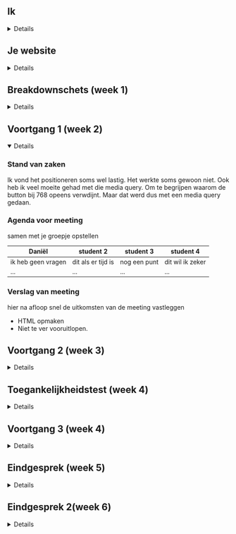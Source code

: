 
## Ik

<details>

### Auteur:
Daniël Vink

#### Je startniveau:
Rood

#### Je focus:
Bij deze website leg ik de focus neer op de surface plane
 
</details>





## Je website

<details>


### Je opdracht:
https://dierenparkamersfoort.nl/

#### Screenshot(s) van de eerste pagina (small screen): 
hier de naam van de pagina  
<img src="images/screenshot_voorpagina.png" width="375px" alt="omschrijving van de pagina">

#### Screenshot(s) van de tweede pagina (small screen):
hier de naam van de pagina  
<img src="images/screenshot_pagina2.png" width="375px" alt="omschrijving van de pagina">
 
</details>



## Breakdownschets (week 1)

<details>
De website kleineert bij 1200px width 992px width 768px width
### de hele pagina:
1200px
<img src="images/breakdown1200.png" width="375px" alt="breakdown van de hele pagina">
992px
<img src="images/breakdown992.png" width="375px" alt="breakdown van de hele pagina">
768px
<img src="images/breakdown768.png" width="375px" alt="breakdown van de hele pagina">
### dynamisch deel (bijv menu): 
 
<img src="images/menu768.png" width="375px" alt="breakdown van een dynamisch deel">
1200px menu
<img src="images/menu1200.png" width="375px" alt="breakdown van een dynamisch deel">
 
Hier twee schetsen van wanneer de website een breakdownpoint bereikt.
<img src="images/1200pxschets.png" width="375px" alt="breakdown schets">
<img src="images/1200pxschets.png" width="375px" alt="breakdown schets">

</details>





## Voortgang 1 (week 2)

<details open>

### Stand van zaken
Ik vond het positioneren soms wel lastig. Het werkte soms gewoon niet. Ook heb ik veel moeite gehad met die media query. Om te begrijpen waarom de button bij 768 opeens verwdijnt. Maar dat werd dus met een media query gedaan.


### Agenda voor meeting
samen met je groepje opstellen

| Daniël     | student 2          | student 3    | student 4        |
| ---            | ---                | ---          | ---              |
| ik heb geen vragen | dit als er tijd is | nog een punt | dit wil ik zeker |
| ...            | ...                | ...          | ...              |


### Verslag van meeting
hier na afloop snel de uitkomsten van de meeting vastleggen

- HTML opmaken
- Niet te ver vooruitlopen.


</details>





## Voortgang 2 (week 3)

<details>


### Stand van zaken
Ik ben niet super erg opgeschoten deze week door omstandigheden. Ik moet nog flink aan de slag om alles af te krijgen.


### Agenda voor meeting
samen met je groepje opstellen

| Daniël     | student 2          | student 3    | student 4        |
| ---            | ---                | ---          | ---              |
| Ik heb geen vragen | dit als er tijd is | nog een punt | dit wil ik zeker |
| ...            | ...                | ...          | ...              |


### Verslag van meeting
hier na afloop snel de uitkomsten van de meeting vastleggen

Minder focussen op het responsive maken van de website want dit kost veel tijd. Focussen op de surface van de website.

</details>





## Toegankelijkheidstest (week 4)

<details>
Tijdens de 8e werkgroep zijn wij als klas een toegangkelijkheids test gaan ondernemen. Deze als functie om er achter te komen wat de toegangkelijkheid is van de huidige status van onze website. 

### Bevindingen
Lijst met bevindingen die ik heb gevonden:
 - Menu niet toegangkelijk voor een screenreader
 - Er misten veel alt tags binnen mijn HTML
 - het kleurcontrast is goed.
 - De website is toegankelijk voor mensen met Parkinson.
 - De verandering van kleur tijdens hoveren maakt interactieve elementen zichtbaar voor slechtzienden.

#### Menu niet toegangkelijk voor een screenreader

Op dit moment kan een screenreader nog niet optimaal werken op mijn website. De website is nog niet zo optimaal geprogrammeerd dat de screenreader deze goed kan lezen. Een voorbeeld hiervan is het menu. Deze kan niet worden opengeklapt waardoor een blind persoon die een screenreader gebruikt deze nooit zou kunnen gebruiken. De screenreader vind het element ook niet. Hier zal ik in de toekomst een verandering in gaan brengen.


#### Er missen alt tags

Tijdens het gebruiken van de screenreader ben ik erachter gekomen dat er veel alt tags ontbraken in mijn code. Dit zorgde ervoor dat een screenreader geen idee heeft wat er afgebeeld staat in een afbeelding. Hierdoor weet de gebruiker van een screenreader ook niet wat er afspeelt wat niet gebruikersvriendelijk is. Ik heb dit zo snel mogelijk aangepast. 


#### Het kleurcontrast is goed

Tijdens de les heb ik gebruik gemaakt van de aanwezige brillen. Door deze brillen te gebruiken ben ik erachter gekomen dat de verschillende elementen op mijn website goed te onderscheiden zijn van elkaar. Ook wanneer er sprake is van een wazig beeld of kleurenblindheid.


#### Website toegankelijk voor mensen met Parkinson 

Tijdens de les heb ik gebruik gemaakt van het apparaat wat je arm deed trillen. De website was vrijwel goed te besturen met het parkinson naboots apparaat. Echter waren alleen de kleine 'Lees meer' buttons iets moeilijker om aan te klikken. Dit maakt het misschien iets moeilijker maar het is voor alsnog goed te doen.

 
#### Verandering kleur interactieve elementen 

Door dat de kleur verandert van de meeste interactieve elementen is het voor slechtzienden gemakkelijker gemaakt om te herkennen wanneer een element interactief is. Dit zal ik onthouden om later ook toe te passen.
 
#### Conclusie

Mijn website is niet toegankelijk voor screenreaders. Dit zal ik in de toekomst nog moeten gaan verbeteren zodat dit ook toegankelijk is voor mensen met een beperking zoals blindheid. Wel kunnen mensen die wat slechter zien mijn website goed gebruiken en ook mensen met Parkinson. Echter denk ik dat het optimaal maken van een screenreader nog best complex kan zijn en ik moet hier dus ook nog veel over leren. Maar daar heb ik de tijd ook nog voor.

</details>





## Voortgang 3 (week 4)

<details>


### Stand van zaken
De stand van zaken is dat ik nog heel veel classes en div's gebruik. Dit mag echter niet waardoor ik dit nog moet gaan aanpassen.


### Agenda voor meeting
samen met je groepje opstellen

| student 1      | student 2          | student 3    | student 4        |
| ---            | ---                | ---          | ---              |
| Vragen of divs | en dit             | en ik dit    | en dan ik dat    |
| mogen en classes| dit als er tijd is | nog een punt | dit wil ik zeker |
| ...            | ...                | ...          | ...              |


### Verslag van meeting
hier na afloop snel de uitkomsten van de meeting vastleggen

Alle classes en divs wegwerken is wat ik nog moet doen. En de rest van de website afmaken, ook nog door de W3C validator halen.

</details>





## Eindgesprek (week 5)

<details>


### Stand van zaken
Ik ben tevreden met het eindresultaat wat ik heb mogen behalen. Na veel te hebben gestruggled ben ik toch terecht gekomen waar ik terecht wilde komen. Het is helaas niet gelukt om de website responsive te maken omdat hier heel veel tijd in ging zitten. En ik was al heel veel tijd kwijt aan het maken van de surface van de website.

### Screenshot(s)

<img src="images/eindresultaat1.png" alt="eindresultaat1">
 <img src="images/eindresultaat2.png" alt="eindresultaat2">
 <img src="images/eindresultaat3.png" alt="eindresultaat3">
 <img src="images/eindresultaat4.png" alt="eindresultaat4">
 <img src="images/eindresultaat5.png" alt="eindresultaat5">
 <img src="images/eindresultaat6.png" alt="eindresultaat6">

</details>


## Eindgesprek 2(week 6)

<details>
 
 
### Stand van zaken.
Ik heb deze weken hard gewerkt aan een nieuwe iteratie van mijn website. Ik moest nog enkele elementen toevoegen zoals states aan mijn buttons. Ik heb nu alle buttons interactief gemaakt waardoor de website echt tot leven komt. Wel zo prettig voor de gebruiker. Ook heb ik mijn verslag opgeknapt en nu ik nog wat interactieve elementen erbij heb gekregen. Zelf geprobeerd of deze toegankelijk genoeg zijn voor groepen die er problemen mee zouden kunnen ervaren.
 <img src="images/eindresultaat7.png" alt="eindresultaat7">
Hier is het navigatie element te zien waar nu een hover state op zit.
 <img src="images/eindresultaat8.png" alt="eindresultaat8">
In de volgende afbeelding wordt weergegeven hoe de buttons een diepere kleur krijgen en een pijltje wat beweegt. Dit maakt het voor de gebruiker duidelijk dat het een interactief element is.
 <img src="images/eindresultaat9.png" alt="eindresultaat9">
Dit geldt echter voor alle interactieve elementen, behalve het logo en de social media.
 

## Bronnenlijst

<details open>


1. https://www.youtube.com/watch?v=zGiirUiWslI
2. https://www.youtube.com/watch?v=OtBpgtqrjyo
3. https://www.w3schools.com/cssref/sel_before.asp
4. https://www.w3schools.com/howto/howto_css_cards.asp
5. https://css-tricks.com/currentcolor/
6. https://developer.mozilla.org/en-US/docs/Web/CSS/aspect-ratio


</details>
